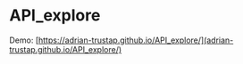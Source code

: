 # API_explore

Demo:
[https://adrian-trustap.github.io/API_explore/](adrian-trustap.github.io/API_explore/)
